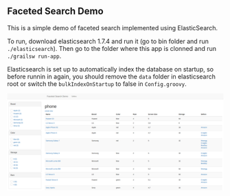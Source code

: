 ## Faceted Search Demo

This is a simple demo of faceted search implemented using ElasticSearch.

To run, download elasticsearch 1.7.4 and run it (go to bin folder and run `./elasticsearch`).
Then go to the folder where this app is clonned and run `./grailsw run-app`.

Elasticsearch is set up to automatically index the database on startup, so before runnin in again, you should remove the `data` folder in elasticsearch root or switch the `bulkIndexOnStartup` to false in `Config.groovy`.


<img src="https://raw.githubusercontent.com/vonovak/coding-assignments/assignment/faceted-search/demo.png" width="750">
